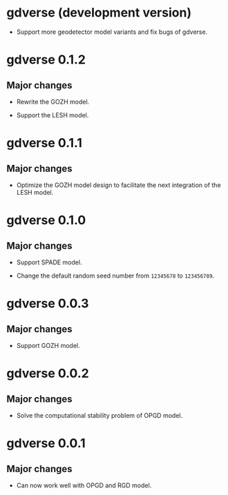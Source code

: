 # gdverse (development version)

* Support more geodetector model variants and fix bugs of gdverse.

# gdverse 0.1.2

## Major changes

* Rewrite the GOZH model.

* Support the LESH model.

# gdverse 0.1.1

## Major changes

* Optimize the GOZH model design to facilitate the next integration of the LESH model.

# gdverse 0.1.0

## Major changes

* Support SPADE model.

* Change the default random seed number from `12345678` to `123456789`.

# gdverse 0.0.3

## Major changes

* Support GOZH model.

# gdverse 0.0.2

## Major changes

* Solve the computational stability problem of OPGD model.

# gdverse 0.0.1

## Major changes

* Can now work well with OPGD and RGD model.
